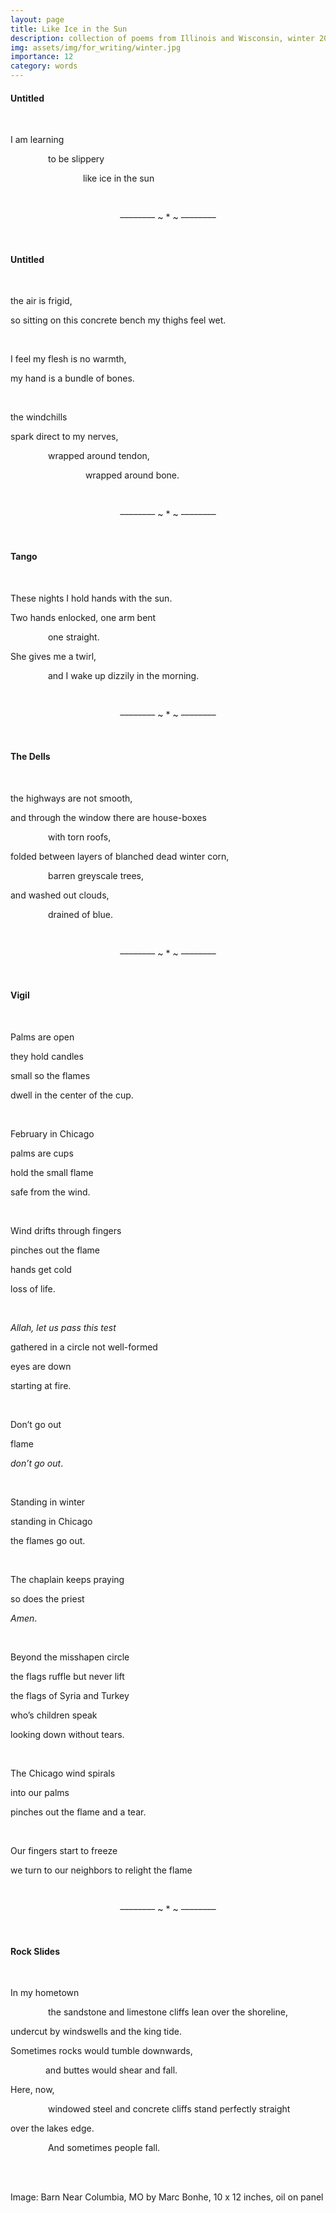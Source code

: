 ```yaml
---
layout: page
title: Like Ice in the Sun
description: collection of poems from Illinois and Wisconsin, winter 2022-2023
img: assets/img/for_writing/winter.jpg
importance: 12
category: words
---
```


#### Untitled
<br/>

I am learning 

&emsp;&emsp;&emsp;&emsp; to be slippery

&emsp;&emsp;&emsp;&emsp;&emsp;&emsp;&emsp;&emsp; like ice in the sun

<br/>
<p><center> –––––––– ~ * ~ –––––––– </center></p>
<br/>

#### Untitled
<br/>

the air is frigid,

so sitting on this concrete bench my thighs feel wet.

<br/>

I feel my flesh is no warmth,

my hand is a bundle of bones.

<br/>
 
the windchills 

spark direct to my nerves,

&emsp;&emsp;&emsp;&emsp; wrapped around tendon,

&emsp;&emsp;&emsp;&emsp; &emsp;&emsp;&emsp;&emsp; wrapped around bone.

<br/>
<p><center> –––––––– ~ * ~ –––––––– </center></p>
<br/>

#### Tango
<br/>

These nights I hold hands with the sun.

Two hands enlocked, one arm bent

&emsp;&emsp;&emsp;&emsp; one straight.

She gives me a twirl,

&emsp;&emsp;&emsp;&emsp; and I wake up dizzily in the morning.


<br/>
<p><center> –––––––– ~ * ~ –––––––– </center></p>
<br/>

#### The Dells
<br/>

the highways are not smooth,

and through the window there are house-boxes

&emsp;&emsp;&emsp;&emsp; with torn roofs,

folded between layers of blanched dead winter corn,

&emsp;&emsp;&emsp;&emsp; barren greyscale trees,

and washed out clouds,

&emsp;&emsp;&emsp;&emsp; drained of blue.

<br/>
<p><center> –––––––– ~ * ~ –––––––– </center></p>
<br/>

#### Vigil
<br/>

Palms are open

they hold candles

small so the flames 

dwell in the center of the cup.

<br/>

February in Chicago

palms are cups

hold the small flame 

safe from the wind.

<br/>

Wind drifts through fingers

pinches out the flame

hands get cold

loss of life.

<br/>

*Allah, let us pass this test*

gathered in a circle not well-formed

eyes are down

starting at fire.

<br/>

Don’t go out

flame

*don’t go out*.

<br/>

Standing in winter

standing in Chicago

the flames go out.

<br/>

The chaplain keeps praying 

so does the priest

*Amen*.

<br/>

Beyond the misshapen circle

the flags ruffle but never lift

the flags of Syria and Turkey

who’s children speak

looking down without tears. 

<br/>

The Chicago wind spirals

into our palms

pinches out the flame and a tear.

<br/>

Our fingers start to freeze

we turn to our neighbors to relight the flame


<br/>
<p><center> –––––––– ~ * ~ –––––––– </center></p>
<br/>

#### Rock Slides
<br/>

In my hometown

&emsp;&emsp;&emsp;&emsp; the sandstone and limestone cliffs lean over the shoreline,

undercut by windswells and the king tide.

Sometimes rocks would tumble downwards,

&emsp;&emsp;&emsp;&emsp;and buttes would shear and fall.

Here, now,

&emsp;&emsp;&emsp;&emsp; windowed steel and concrete cliffs stand perfectly straight

over the lakes edge.

&emsp;&emsp;&emsp;&emsp; And sometimes people fall.


<br/><br/>

Image: Barn Near Columbia, MO by Marc Bonhe, 10 x 12 inches, oil on panel